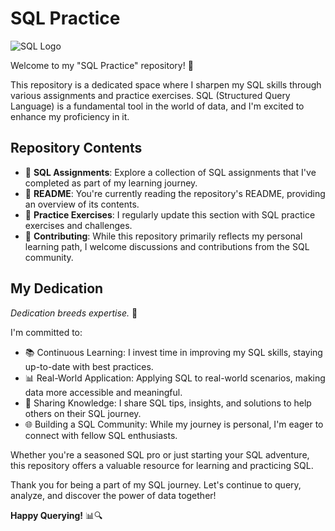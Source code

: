 # SQL Practice

![SQL Logo](https://encrypted-tbn0.gstatic.com/images?q=tbn:ANd9GcTC-B_MIu5Th8IwEU6MZiitQUW5-_sbg_6ldOaldVQViWTjJ5YCWtFQcps_KVVMfBu0H8w&usqp=CAU)

Welcome to my "SQL Practice" repository! 🚀

This repository is a dedicated space where I sharpen my SQL skills through various assignments and practice exercises. SQL (Structured Query Language) is a fundamental tool in the world of data, and I'm excited to enhance my proficiency in it.

## Repository Contents

- 📁 **SQL Assignments**: Explore a collection of SQL assignments that I've completed as part of my learning journey.
- 📄 **README**: You're currently reading the repository's README, providing an overview of its contents.
- 📝 **Practice Exercises**: I regularly update this section with SQL practice exercises and challenges.
- 🤝 **Contributing**: While this repository primarily reflects my personal learning path, I welcome discussions and contributions from the SQL community.

## My Dedication

_Dedication breeds expertise._ 💪

I'm committed to:

- 📚 Continuous Learning: I invest time in improving my SQL skills, staying up-to-date with best practices.
- 📊 Real-World Application: Applying SQL to real-world scenarios, making data more accessible and meaningful.
- 📣 Sharing Knowledge: I share SQL tips, insights, and solutions to help others on their SQL journey.
- 🌐 Building a SQL Community: While my journey is personal, I'm eager to connect with fellow SQL enthusiasts.

Whether you're a seasoned SQL pro or just starting your SQL adventure, this repository offers a valuable resource for learning and practicing SQL.

Thank you for being a part of my SQL journey. Let's continue to query, analyze, and discover the power of data together!

**Happy Querying!** 📊🔍
